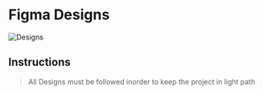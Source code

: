 # Figma Designs

![Designs](https://www.figma.com/file/vQ2josoDbTKNOoq41RFHq1/NEWS-UI?node-id=0%3A1)

## Instructions

> All Designs must be followed inorder to keep the project in light path
